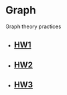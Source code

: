# Graph
Graph theory practices

- ## [HW1](/HW1/README.md)

- ## [HW2](/HW2/README.md)

- ## [HW3](/HW3/README.md)
